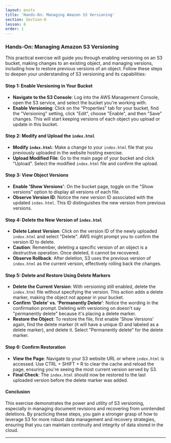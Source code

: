 ```yaml
---
layout: posts
title: 'Hands-On: Managing Amazon S3 Versioning'
section: Section-6
lesson: 6
order: 1
---
```


### Hands-On: Managing Amazon S3 Versioning

This practical exercise will guide you through enabling versioning on an S3 bucket, making changes to an existing object, and managing versions, including how to restore previous versions of an object. Follow these steps to deepen your understanding of S3 versioning and its capabilities:

<!-- pagebreak -->

#### Step 1: Enable Versioning in Your Bucket

- **Navigate to the S3 Console**: Log into the AWS Management Console, open the S3 service, and select the bucket you're working with.
- **Enable Versioning**: Click on the "Properties" tab for your bucket, find the "Versioning" setting, click "Edit", choose "Enable", and then "Save" changes. This will start keeping versions of each object you upload or update in this bucket.
<!-- pagebreak -->

#### Step 2: Modify and Upload the `index.html`

- **Modify `index.html`**: Make a change to your `index.html` file that you previously uploaded in the website hosting exercise.
- **Upload Modified File**: Go to the main page of your bucket and click "Upload". Select the modified `index.html` file and confirm the upload.
<!-- pagebreak -->

#### Step 3: View Object Versions

- **Enable 'Show Versions'**: On the bucket page, toggle on the "Show versions" option to display all versions of each file.
- **Observe Version ID**: Notice the new version ID associated with the updated `index.html`. This ID distinguishes the new version from previous versions.
<!-- pagebreak -->

#### Step 4: Delete the New Version of `index.html`

- **Delete Latest Version**: Click on the version ID of the newly uploaded `index.html` and select "Delete". AWS might prompt you to confirm the version ID to delete.
- **Caution**: Remember, deleting a specific version of an object is a destructive operation. Once deleted, it cannot be recovered.
- **Observe Rollback**: After deletion, S3 uses the previous version of `index.html` as the current version, effectively rolling back the changes.
<!-- pagebreak -->

#### Step 5: Delete and Restore Using Delete Markers

- **Delete the Current Version**: With versioning still enabled, delete the `index.html` file without specifying the version. This action adds a delete marker, making the object not appear in your bucket.
- **Confirm 'Delete' vs. 'Permanently Delete'**: Notice the wording in the confirmation prompt. Deleting with versioning on doesn’t say "permanently delete" because it's placing a delete marker.
- **Restore the Object**: To restore the file, first enable 'Show Versions' again, find the delete marker (it will have a unique ID and labeled as a delete marker), and delete it. Select "Permanently delete" for the delete marker.
<!-- pagebreak -->

#### Step 6: Confirm Restoration

- **View the Page**: Navigate to your S3 website URL or where `index.html` is accessed. Use CTRL + SHIFT + R to clear the cache and reload the page, ensuring you're seeing the most current version served by S3.
- **Final Check**: The `index.html` should now be restored to the last uploaded version before the delete marker was added.
<!-- pagebreak -->

#### Conclusion

This exercise demonstrates the power and utility of S3 versioning, especially in managing document revisions and recovering from unintended deletions. By practicing these steps, you gain a stronger grasp of how to leverage S3 for more robust data management and recovery strategies, ensuring that you can maintain continuity and integrity of data stored in the cloud.

---
